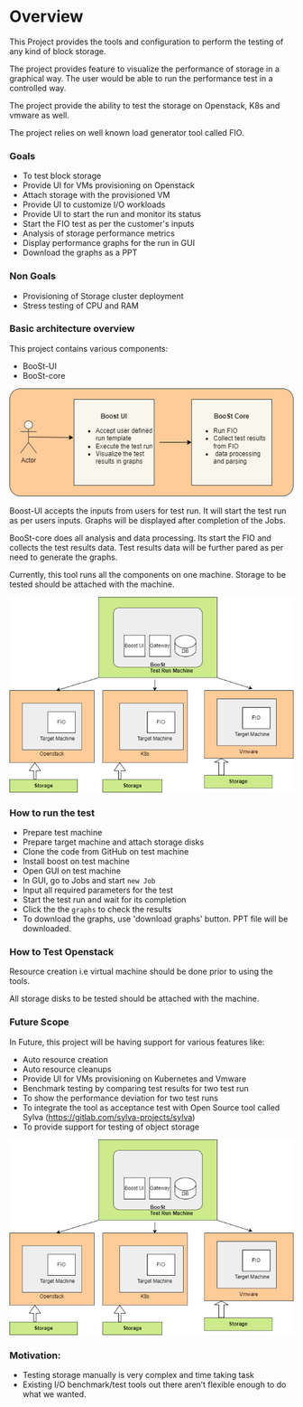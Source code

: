 # Overview

This Project provides the tools and configuration to perform the testing of any kind of block storage.

The project provides feature to visualize the performance of storage in a graphical way. The user would be able to run the performance test in a controlled way.

The project provide the ability to test the storage on Openstack, K8s and vmware as well.

The project relies on well known load generator tool called FIO.
### Goals

- To test block storage
- Provide UI for VMs provisioning on Openstack
- Attach storage with the provisioned VM
- Provide UI to customize I/O workloads
- Provide UI to start the run and monitor its status
- Start the FIO test as per the customer's inputs
- Analysis of storage performance metrics
- Display performance graphs for the run in GUI
- Download the graphs as a PPT

### Non Goals

- Provisioning of Storage cluster deployment
- Stress testing of CPU and RAM

### Basic architecture overview

This project contains various components:
- BooSt-UI
- BooSt-core

![Components Diagram](./img/.././img/ComponentsDesign.png)

Boost-UI accepts the inputs from users for test run. It will start the test run as per users inputs. Graphs will be displayed after completion of the Jobs.

BooSt-core does all analysis and data processing. Its start the FIO and collects the test results data. Test results data will be further pared as per need to generate the graphs.

Currently, this tool runs all the components on one machine. Storage to be tested should be attached with the machine.

![Architecture Design](./img/.././img/Architecture.png)

### How to run the test

- Prepare test machine
- Prepare target machine and attach storage disks
- Clone the code from GitHub on test machine
- Install boost on test machine
- Open GUI on test machine
- In GUI, go to Jobs and start `new Job`
- Input all required parameters for the test
- Start the test run and wait for its completion
- Click the the `graphs` to check the results
- To download the graphs, use 'download graphs' button. PPT file will be downloaded.

### How to Test Openstack
Resource creation i.e virtual machine should be done prior to using the tools.

All storage disks to be tested should be attached with the machine.

### Future Scope

In Future, this project will be having support for various features like:

- Auto resource creation
- Auto resource cleanups
- Provide UI for VMs provisioning on Kubernetes and Vmware
- Benchmark testing by comparing test results for two test run
- To show the performance deviation for two test runs
- To integrate the tool as acceptance test with Open Source tool called Sylva (https://gitlab.com/sylva-projects/sylva)
- To provide support for testing of object storage

![Architecture Design](./img/.././img/ArchitectureFuture.png)


### Motivation:

- Testing storage manually is very complex and time taking task
- Existing I/O benchmark/test tools out there aren’t flexible enough to do what we wanted.